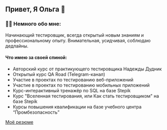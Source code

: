 ## Привет, Я Ольга 👋 

### 🙋‍♀️ Немного обо мне:

Начинающий тестировщик, всегда открытый новым знаниям и профессиональному опыту. Внимательная, усидчивая, соблюдаю дедлайны.

#### Что имею за своей спиной:

+ Авторский курс от практикующего тестировщика Надежды Дудник
+ Открытый курс QA Road (Telegram-канал)
+ Участие в проектах по тестированию веб-приложений
+ Участие в проектах по тестированию мобильных приложений
+ Курс-интерактивный тренажёр по SQL на базе Stepik
+ Курс "Вселенная тестирования, или Как стать тестировщиком" на базе Stepik
+ Курсы повышения квалификации на базе учебного центра “Промбезопасность”

[Моё резюме](https://docs.google.com/document/d/1fZz1zvsWMATalz1fYVKpyPXwhwmB3R3dI1xq2zmBJmY/edit?usp=drive_link)


